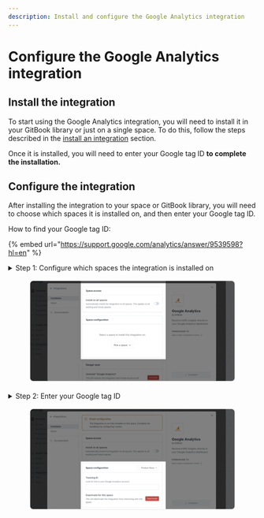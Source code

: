 ```yaml
---
description: Install and configure the Google Analytics integration
---
```


# Configure the Google Analytics integration

## Install the integration

To start using the Google Analytics integration, you will need to install it in your GitBook library or just on a single space. To do this, follow the steps described in the [install an integration](../install-an-integration.md) section.

Once it is installed, you will need to enter your Google tag ID **to complete the installation.**

## Configure the integration

After installing the integration to your space or GitBook library, you will need to choose which spaces it is installed on, and then enter your Google tag ID.

How to find your Google tag ID:

{% embed url="https://support.google.com/analytics/answer/9539598?hl=en" %}

<details>

<summary>Step 1: Configure which spaces the integration is installed on</summary>

You can choose to install the integration on all spaces by enabling the toggle in **space access**, or choose specific spaces in **space configuration**.

</details>

<figure><img src="../../../.gitbook/assets/google-analytics-installation.png" alt=""><figcaption></figcaption></figure>

<details>

<summary>Step 2: Enter your Google tag ID</summary>

In the space configuration section, enter your Google tag ID on each space that you want to collect analytics for.

You can switch between the spaces by opening the space drop-down menu to the right of **space configuration**.

</details>

<figure><img src="../../../.gitbook/assets/google-analytics-configuration.png" alt=""><figcaption></figcaption></figure>
